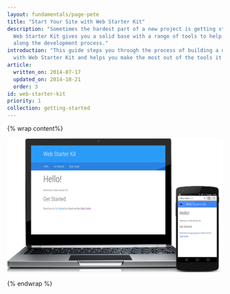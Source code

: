 ```yaml
---
layout: fundamentals/page-pete
title: "Start Your Site with Web Starter Kit"
description: "Sometimes the hardest part of a new project is getting started.
  Web Starter Kit gives you a solid base with a range of tools to help you
  along the development process."
introduction: "This guide steps you through the process of building a new site
  with Web Starter Kit and helps you make the most out of the tools it supplies."
article:
  written_on: 2014-07-17
  updated_on: 2014-10-21
  order: 3
id: web-starter-kit
priority: 1
collection: getting-started
---
```


{% wrap content%}

<img src="images/wsk-on-pixel-n5.png">

{% endwrap %}
